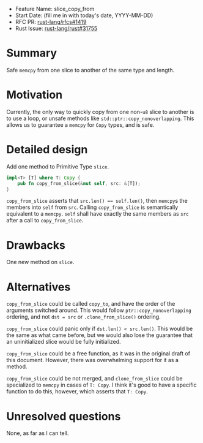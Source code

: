 - Feature Name: slice\_copy\_from
- Start Date: (fill me in with today's date, YYYY-MM-DD)
- RFC PR: [rust-lang/rfcs#1419](https://github.com/rust-lang/rfcs/pull/1419)
- Rust Issue: [rust-lang/rust#31755](https://github.com/rust-lang/rust/issues/31755)

# Summary
[summary]: #summary

Safe `memcpy` from one slice to another of the same type and length.

# Motivation
[motivation]: #motivation

Currently, the only way to quickly copy from one non-`u8` slice to another is to
use a loop, or unsafe methods like `std::ptr::copy_nonoverlapping`. This allows
us to guarantee a `memcpy` for `Copy` types, and is safe.

# Detailed design
[design]: #detailed-design

Add one method to Primitive Type `slice`.

```rust
impl<T> [T] where T: Copy {
    pub fn copy_from_slice(&mut self, src: &[T]);
}
```

`copy_from_slice` asserts that `src.len() == self.len()`, then `memcpy`s the
members into `self` from `src`. Calling `copy_from_slice` is semantically
equivalent to a `memcpy`.  `self` shall have exactly the same members as `src`
after a call to `copy_from_slice`.

# Drawbacks
[drawbacks]: #drawbacks

One new method on `slice`.

# Alternatives
[alternatives]: #alternatives

`copy_from_slice` could be called `copy_to`, and have the order of the arguments
switched around. This would follow `ptr::copy_nonoverlapping` ordering, and not
`dst = src` or `.clone_from_slice()` ordering.

`copy_from_slice` could panic only if `dst.len() < src.len()`. This would be the
same as what came before, but we would also lose the guarantee that an
uninitialized slice would be fully initialized.

`copy_from_slice` could be a free function, as it was in the original draft of
this document. However, there was overwhelming support for it as a method.

`copy_from_slice` could be not merged, and `clone_from_slice` could be
specialized to `memcpy` in cases of `T: Copy`. I think it's good to have a
specific function to do this, however, which asserts that `T: Copy`.

# Unresolved questions
[unresolved]: #unresolved-questions

None, as far as I can tell.
